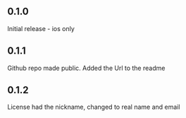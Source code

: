 ## 0.1.0

Initial release - ios only

## 0.1.1

Github repo made public. Added the Url to the readme

## 0.1.2

License had the nickname, changed to real name and email